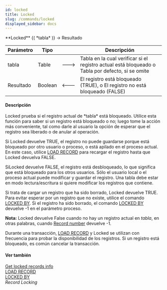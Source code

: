 ```yaml
---
id: locked
title: Locked
slug: /commands/locked
displayed_sidebar: docs
---
```


<!--REF #_command_.Locked.Syntax-->**Locked** {( *tabla* )} -> Resultado<!-- END REF-->
<!--REF #_command_.Locked.Params-->
| Parámetro | Tipo |  | Descripción |
| --- | --- | --- | --- |
| tabla | Table | &#x1F852; | Tabla en la cual verificar si el registro actual está bloqueado o Tabla por defecto, si se omite |
| Resultado | Boolean | &#x1F850; | El registro está bloqueado (TRUE), o El registro no está bloqueado (FALSE) |

<!-- END REF-->

#### Descripción 

<!--REF #_command_.Locked.Summary-->Locked prueba si el registro actual de *tabla* está bloqueado.<!-- END REF--> Utilice esta función para saber si un registro está bloqueado o no; luego tome la acción más conveniente, tal como darle al usuario la opción de esperar que el registro sea liberado o de anular al operación. 

Si Locked devuelve TRUE, el registro no puede guardarse porque está bloqueado por otro usuario o proceso, o está apilado en el proceso actual. En este caso, utilice [LOAD RECORD](load-record.md) para recargar el registro hasta que Locked devuelva FALSE.

SiLocked devuelve FALSE, el registro está desbloqueado, lo que significa que está bloqueado para los otros usuarios. Sólo el usuario local o el proceso actual puede modificar y guardar el registro. Una tabla debe estar en modo lectura/escritura si quiere modificar los registros que contiene.

Si trata de cargar un registro que ha sido borrado, Locked devuelve TRUE. Para evitar esperar por un registro que no existe, utilice el comando [LOCKED BY](locked-by.md). Si el registro ha sido borrado, el comando [LOCKED BY](locked-by.md) devuelve -1 en el parámetro proceso.

**Nota:** Locked devuelve False cuando no hay un registro actual en *tabla*, en otras palabras, cuando [Record number](record-number.md "Record number") devuelve -1.

Durante una transacción, [LOAD RECORD](load-record.md) y Locked se utilizan con frecuencia para probar la disponibilidad de los registros. Si un registro está bloqueado, es común cancelar la transacción.

#### Ver también 

[Get locked records info](get-locked-records-info.md)  
[LOAD RECORD](load-record.md)  
[LOCKED BY](locked-by.md)  
*Record Locking*  